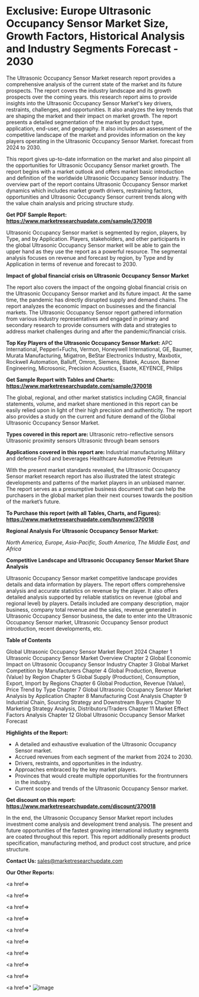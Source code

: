 # Exclusive: Europe Ultrasonic Occupancy Sensor Market Size, Growth Factors, Historical Analysis and Industry Segments Forecast - 2030

The Ultrasonic Occupancy Sensor Market research report provides a comprehensive analysis of the current state of the market and its future prospects. The report covers the industry landscape and its growth prospects over the coming years. this research report aims to provide insights into the Ultrasonic Occupancy Sensor Market's key drivers, restraints, challenges, and opportunities. It also analyzes the key trends that are shaping the market and their impact on market growth. The report presents a detailed segmentation of the market by product type, application, end-user, and geography. It also includes an assessment of the competitive landscape of the market and provides information on the key players operating in the Ultrasonic Occupancy Sensor Market. forecast from 2024 to 2030.

This report gives up-to-date information on the market and also pinpoint all the opportunities for Ultrasonic Occupancy Sensor market growth. The report begins with a market outlook and offers market basic introduction and definition of the worldwide Ultrasonic Occupancy Sensor industry. The overview part of the report contains Ultrasonic Occupancy Sensor market dynamics which includes market growth drivers, restraining factors, opportunities and Ultrasonic Occupancy Sensor current trends along with the value chain analysis and pricing structure study.

<strong><b>Get PDF Sample Report: <a href=https://www.marketresearchupdate.com/sample/370018>https://www.marketresearchupdate.com/sample/370018</a></b></strong>

Ultrasonic Occupancy Sensor market is segmented by region, players, by Type, and by Application. Players, stakeholders, and other participants in the global Ultrasonic Occupancy Sensor market will be able to gain the upper hand as they use the report as a powerful resource. The segmental analysis focuses on revenue and forecast by region, by Type and by Application in terms of revenue and forecast to 2030.

<strong><b>Impact of global financial crisis on Ultrasonic Occupancy Sensor Market</b></strong>

The report also covers the impact of the ongoing global financial crisis on the Ultrasonic Occupancy Sensor market and its future impact. At the same time, the pandemic has directly disrupted supply and demand chains. The report analyzes the economic impact on businesses and the financial markets. The Ultrasonic Occupancy Sensor report gathered information from various industry representatives and engaged in primary and secondary research to provide consumers with data and strategies to address market challenges during and after the pandemic/financial crisis.

<strong><b>Top Key Players of the Ultrasonic Occupancy Sensor Market:
</b></strong>APC International, Pepperl+Fuchs, Vermon, Honeywell International, GE, Baumer, Murata Manufacturing, Migatron, BeStar Electronics Industry, Maxbotix, Rockwell Automation, Balluff, Omron, Siemens, Blatek, Acuson, Banner Engineering, Microsonic, Precision Acoustics, Esaote, KEYENCE, Philips<strong><b>
</b></strong>

<strong><b>Get Sample Report with Tables and Charts: <a href=https://www.marketresearchupdate.com/sample/370018>https://www.marketresearchupdate.com/sample/370018</a></b></strong>

The global, regional, and other market statistics including CAGR, financial statements, volume, and market share mentioned in this report can be easily relied upon in light of their high precision and authenticity. The report also provides a study on the current and future demand of the Global Ultrasonic Occupancy Sensor Market.

<strong><b>Types covered in this report are:
</b></strong>Ultrasonic retro-reflective sensors
Ultrasonic proximity sensors
Ultrasonic through beam sensors<strong><b>
</b></strong>

<strong><b>Applications covered in this report are:
</b></strong>Industrial manufacturing
Military and defense
Food and beverages
Healthcare
Automotive
Petroleum<strong><b>
</b></strong>

With the present market standards revealed, the Ultrasonic Occupancy Sensor market research report has also illustrated the latest strategic developments and patterns of the market players in an unbiased manner. The report serves as a presumptive business document that can help the purchasers in the global market plan their next courses towards the position of the market’s future.

<strong><b>To Purchase this report (with all Tables, Charts, and Figures): <a href=https://www.marketresearchupdate.com/buynow/370018>https://www.marketresearchupdate.com/buynow/370018</a></b></strong>

<strong><b>Regional Analysis For Ultrasonic Occupancy Sensor Market:</b></strong>

<em><i>North America, Europe, Asia-Pacific, South America, The Middle East, and Africa</i></em>

<strong><b>Competitive Landscape and Ultrasonic Occupancy Sensor Market Share Analysis</b></strong>

Ultrasonic Occupancy Sensor market competitive landscape provides details and data information by players. The report offers comprehensive analysis and accurate statistics on revenue by the player. It also offers detailed analysis supported by reliable statistics on revenue (global and regional level) by players. Details included are company description, major business, company total revenue and the sales, revenue generated in Ultrasonic Occupancy Sensor business, the date to enter into the Ultrasonic Occupancy Sensor market, Ultrasonic Occupancy Sensor product introduction, recent developments, etc.

<strong><b>Table of Contents</b></strong>

Global Ultrasonic Occupancy Sensor Market Report 2024
Chapter 1 Ultrasonic Occupancy Sensor Market Overview
Chapter 2 Global Economic Impact on Ultrasonic Occupancy Sensor Industry
Chapter 3 Global Market Competition by Manufacturers
Chapter 4 Global Production, Revenue (Value) by Region
Chapter 5 Global Supply (Production), Consumption, Export, Import by Regions
Chapter 6 Global Production, Revenue (Value), Price Trend by Type
Chapter 7 Global Ultrasonic Occupancy Sensor Market Analysis by Application
Chapter 8 Manufacturing Cost Analysis
Chapter 9 Industrial Chain, Sourcing Strategy and Downstream Buyers
Chapter 10 Marketing Strategy Analysis, Distributors/Traders
Chapter 11 Market Effect Factors Analysis
Chapter 12 Global Ultrasonic Occupancy Sensor Market Forecast

<strong><b>Highlights of the Report:</b></strong>

- A detailed and exhaustive evaluation of the Ultrasonic Occupancy Sensor market.
- Accrued revenues from each segment of the market from 2024 to 2030.
- Drivers, restraints, and opportunities in the industry.
- Approaches embraced by the key market players.
- Provinces that would create multiple opportunities for the frontrunners in the industry.
- Current scope and trends of the Ultrasonic Occupancy Sensor market.

<strong><b>Get discount on this report: <a href=https://www.marketresearchupdate.com/discount/370018>https://www.marketresearchupdate.com/discount/370018</a></b></strong>

In the end, the Ultrasonic Occupancy Sensor Market report includes investment come analysis and development trend analysis. The present and future opportunities of the fastest growing international industry segments are coated throughout this report. This report additionally presents product specification, manufacturing method, and product cost structure, and price structure.

<strong><b>Contact Us:
</b></strong>sales@marketresearchupdate.com

<strong>Our Other Reports:</strong>

<a href=></a>

<a href=></a>

<a href=></a>

<a href=></a>

<a href=></a>

<a href=></a>

<a href=></a>

<a href=></a>

<a href=></a>

<a href=></a>"
![image](https://github.com/Gayatrikarjule/Market-Analysis-360/assets/97346546/66eadd57-25ee-4230-8704-d3a67bf0c0b1)
